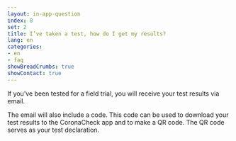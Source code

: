 ```yaml
---
layout: in-app-question
index: 8
set: 2
title: I’ve taken a test, how do I get my results? 
lang: en
categories:
- en
- faq
showBreadCrumbs: true
showContact: true
---
```

If you’ve been tested for a field trial, you will receive your test results via email. 

The email will also include a code. This code can be used to download your test results to the CoronaCheck app and to make a QR code. The QR code serves as your test declaration.  
